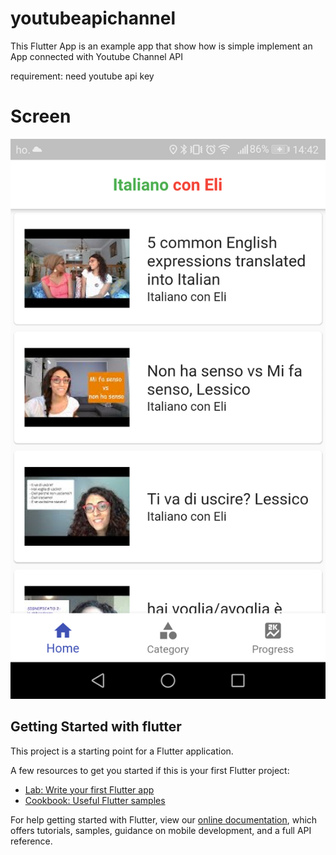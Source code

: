 # youtubeapichannel

This Flutter App  is an example app that show how is simple implement an App connected with Youtube Channel API

requirement:
need youtube api key


# Screen

![Alt text](/Images/Screenshot_20190825-144203.png?raw=true "video list")



## Getting Started with flutter

This project is a starting point for a Flutter application.

A few resources to get you started if this is your first Flutter project:

- [Lab: Write your first Flutter app](https://flutter.dev/docs/get-started/codelab)
- [Cookbook: Useful Flutter samples](https://flutter.dev/docs/cookbook)

For help getting started with Flutter, view our
[online documentation](https://flutter.dev/docs), which offers tutorials,
samples, guidance on mobile development, and a full API reference.
